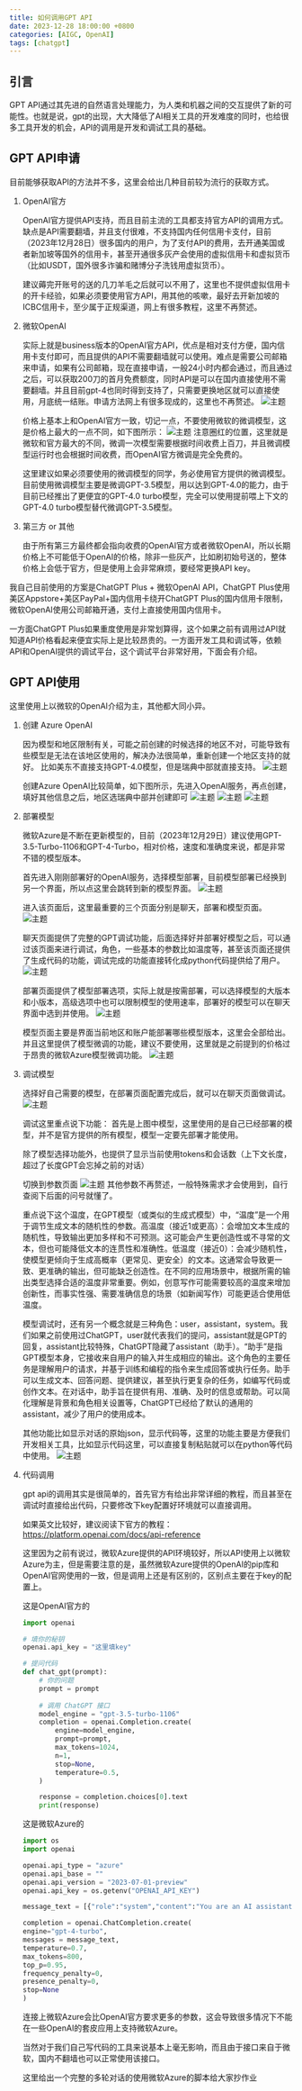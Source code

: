 ```yaml
---
title: 如何调用GPT API
date: 2023-12-28 18:00:00 +0800
categories: [AIGC, OpenAI]
tags: [chatgpt]
---
```


## 引言
GPT API通过其先进的自然语言处理能力，为人类和机器之间的交互提供了新的可能性。也就是说，gpt的出现，大大降低了AI相关工具的开发难度的同时，也给很多工具开发的机会，API的调用是开发和调试工具的基础。

## GPT API申请

目前能够获取API的方法并不多，这里会给出几种目前较为流行的获取方式。

1. OpenAI官方
    
    OpenAI官方提供API支持，而且目前主流的工具都支持官方API的调用方式。缺点是API需要翻墙，并且支付很难，不支持国内任何信用卡支付，目前（2023年12月28日）很多国内的用户，为了支付API的费用，去开通美国或者新加坡等国外的信用卡，甚至开通很多灰产会使用的虚拟信用卡和虚拟货币（比如USDT，国外很多诈骗和赌博分子洗钱用虚拟货币）。
    
    建议薅完开账号的送的几刀羊毛之后就可以不用了，这里也不提供虚拟信用卡的开卡经验，如果必须要使用官方API，用其他的咳嗽，最好去开新加坡的ICBC信用卡，至少属于正规渠道，网上有很多教程，这里不再赘述。

2. 微软OpenAI
    
    实际上就是business版本的OpenAI官方API，优点是相对支付方便，国内信用卡支付即可，而且提供的API不需要翻墙就可以使用。难点是需要公司邮箱来申请，如果有公司邮箱，现在直接申请，一般24小时内都会通过，而且通过之后，可以获取200刀的首月免费额度，同时API是可以在国内直接使用不需要翻墙。并且目前gpt-4也同时得到支持了，只需要更换地区就可以直接使用，月底统一结账。申请方法网上有很多现成的，这里也不再赘述。
    ![主题](/assets/image/20231228210358.png)

    价格上基本上和OpenAI官方一致，切记一点，不要使用微软的微调模型，这是价格上最大的一点不同，如下图所示：
    ![主题](/assets/image/20231228205010.png)
    注意圈红的位置，这里就是微软和官方最大的不同，微调一次模型需要根据时间收费上百刀，并且微调模型运行时也会根据时间收费，而OpenAI官方微调是完全免费的。
    
    这里建议如果必须要使用的微调模型的同学，务必使用官方提供的微调模型。目前使用微调模型主要是微调GPT-3.5模型，用以达到GPT-4.0的能力，由于目前已经推出了更便宜的GPT-4.0 turbo模型，完全可以使用提前喂上下文的GPT-4.0 turbo模型替代微调GPT-3.5模型。

3. 第三方 or 其他
    
    由于所有第三方最终都会指向收费的OpenAI官方或者微软OpenAI，所以长期价格上不可能低于OpenAI的价格，除非一些灰产，比如刷初始号送的，整体价格上会低于官方，但是使用上会非常麻烦，要经常更换API key。

我自己目前使用的方案是ChatGPT Plus + 微软OpenAI API，ChatGPT Plus使用美区Appstore+美区PayPal+国内信用卡绕开ChatGPT Plus的国内信用卡限制，微软OpenAI使用公司邮箱开通，支付上直接使用国内信用卡。

一方面ChatGPT Plus如果重度使用是非常划算得，这个如果之前有调用过API就知道API价格看起来便宜实际上是比较昂贵的。一方面开发工具和调试等，依赖API和OpenAI提供的调试平台，这个调试平台非常好用，下面会有介绍。

## GPT API使用

这里使用上以微软的OpenAI介绍为主，其他都大同小异。

1. 创建 Azure OpenAI

    因为模型和地区限制有关，可能之前创建的时候选择的地区不对，可能导致有些模型是无法在该地区使用的，解决办法很简单，重新创建一个地区支持的就好。
    比如美东不直接支持GPT-4.0模型，但是瑞典中部就直接支持。
    ![主题](/assets/image/20231228211604.png)

    创建Azure OpenAI比较简单，如下图所示，先进入OpenAI服务，再点创建，填好其他信息之后，地区选瑞典中部并创建即可
    ![主题](/assets/image/20231228211830.png)
    ![主题](/assets/image/20231228212033.png)
    ![主题](/assets/image/20231228212114.png)

2. 部署模型

    微软Azure是不断在更新模型的，目前（2023年12月29日）建议使用GPT-3.5-Turbo-1106和GPT-4-Turbo，相对价格，速度和准确度来说，都是非常不错的模型版本。

    首先进入刚刚部署好的OpenAI服务，选择模型部署，目前模型部署已经换到另一个界面，所以点这里会跳转到新的模型界面。
    ![主题](/assets/image/20231229203633.png)

    进入该页面后，这里最重要的三个页面分别是聊天，部署和模型页面。
    ![主题](/assets/image/20231229204110.png)

    聊天页面提供了完整的GPT调试功能，后面选择好并部署好模型之后，可以通过该页面来进行调试，角色，一些基本的参数比如温度等，甚至该页面还提供了生成代码的功能，调试完成的功能直接转化成python代码提供给了用户。
    ![主题](/assets/image/20231229204448.png)

    部署页面提供了模型部署选项，实际上就是按需部署，可以选择模型的大版本和小版本，高级选项中也可以限制模型的使用速率，部署好的模型可以在聊天界面中选到并使用。
    ![主题](/assets/image/20231229204727.png)

    模型页面主要是界面当前地区和账户能部署哪些模型版本，这里会全部给出。并且这里提供了模型微调的功能，建议不要使用，这里就是之前提到的价格过于昂贵的微软Azure模型微调功能。
    ![主题](/assets/image/20231229204916.png)


3. 调试模型

    选择好自己需要的模型，在部署页面配置完成后，就可以在聊天页面做调试。
    ![主题](/assets/image/20231229204448.png)

    调试这里重点说下功能：
    首先是上图中模型，这里使用的是自己已经部署的模型，并不是官方提供的所有模型，模型一定要先部署才能使用。
    
    除了模型选择功能外，也提供了显示当前使用tokens和会话数（上下文长度，超过了长度GPT会忘掉之前的对话）

    切换到参数页面
    ![主题](/assets/image/20231229205859.png)
    其他参数不再赘述，一般特殊需求才会使用到，自行查阅下后面的问号就懂了。
    
    重点说下这个温度，在GPT模型（或类似的生成式模型）中，“温度”是一个用于调节生成文本的随机性的参数。高温度（接近1或更高）：会增加文本生成的随机性，导致输出更加多样和不可预测。这可能会产生更创造性或不寻常的文本，但也可能降低文本的连贯性和准确性。低温度（接近0）：会减少随机性，使模型更倾向于生成高概率（更常见、更安全）的文本。这通常会导致更一致、更准确的输出，但可能缺乏创造性。在不同的应用场景中，根据所需的输出类型选择合适的温度非常重要。例如，创意写作可能需要较高的温度来增加创新性，而事实性强、需要准确信息的场景（如新闻写作）可能更适合使用低温度。

    模型调试时，还有另一个概念就是三种角色：user，assistant，system。我们如果之前使用过ChatGPT，user就代表我们的提问，assistant就是GPT的回复，assistant比较特殊，ChatGPT隐藏了assistant（助手）。“助手”是指GPT模型本身，它接收来自用户的输入并生成相应的输出。这个角色的主要任务是理解用户的请求，并基于训练和编程的指令来生成回答或执行任务。助手可以生成文本、回答问题、提供建议，甚至执行更复杂的任务，如编写代码或创作文本。在对话中，助手旨在提供有用、准确、及时的信息或帮助。可以简化理解是背景和角色相关设置等，ChatGPT已经给了默认的通用的assistant，减少了用户的使用成本。

    其他功能比如显示对话的原始json，显示代码等，这里的功能主要是方便我们开发相关工具，比如显示代码这里，可以直接复制粘贴就可以在python等代码中使用。
    ![主题](/assets/image/20231229211104.png)

4. 代码调用
    
    gpt api的调用其实是很简单的，首先官方有给出非常详细的教程，而且甚至在调试时直接给出代码，只要修改下key配置好环境就可以直接调用。

    如果英文比较好，建议阅读下官方的教程：https://platform.openai.com/docs/api-reference

    这里因为之前有说过，微软Azure提供的API环境较好，所以API使用上以微软Azure为主，但是需要注意的是，虽然微软Azure提供的OpenAI的pip库和OpenAI官网使用的一致，但是调用上还是有区别的，区别点主要在于key的配置上。

    这是OpenAI官方的

    ```python
    import openai

    # 填你的秘钥
    openai.api_key = "这里填key"

    # 提问代码
    def chat_gpt(prompt):
        # 你的问题
        prompt = prompt
        
        # 调用 ChatGPT 接口
        model_engine = "gpt-3.5-turbo-1106"
        completion = openai.Completion.create(
            engine=model_engine,
            prompt=prompt,
            max_tokens=1024,
            n=1,
            stop=None,
            temperature=0.5,
        )

        response = completion.choices[0].text
        print(response)

    ```

    这是微软Azure的

    ```python
    import os
    import openai

    openai.api_type = "azure"
    openai.api_base = ""
    openai.api_version = "2023-07-01-preview"
    openai.api_key = os.getenv("OPENAI_API_KEY")

    message_text = [{"role":"system","content":"You are an AI assistant that helps people find information."}]

    completion = openai.ChatCompletion.create(
    engine="gpt-4-turbo",
    messages = message_text,
    temperature=0.7,
    max_tokens=800,
    top_p=0.95,
    frequency_penalty=0,
    presence_penalty=0,
    stop=None
    )

    ```

    连接上微软Azure会比OpenAI官方要求更多的参数，这会导致很多情况下不能在一些OpenAI的套皮应用上支持微软Azure。

    当然对于我们自己写代码的工具来说基本上毫无影响，而且由于接口来自于微软，国内不翻墙也可以正常使用该接口。

    这里给出一个完整的多轮对话的使用微软Azure的脚本给大家抄作业

    ```python
    
    

    ```



